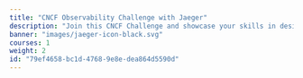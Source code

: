 ```yaml
---
title: "CNCF Observability Challenge with Jaeger"
description: "Join this CNCF Challenge and showcase your skills in designing a distributed tracing architecture using Jaeger."
banner: "images/jaeger-icon-black.svg"
courses: 1
weight: 2
id: "79ef4658-bc1d-4768-9e8e-dea864d5590d"
---
```

